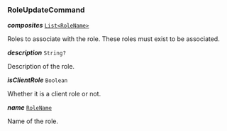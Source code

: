 

### RoleUpdateCommand





  
<article>

***composites*** [`List<RoleName>`](/docs/role-model--page#rolename) 

Roles to associate with the role. These roles must exist to be associated.

</article>
<article>

***description*** `String?` 

Description of the role.

</article>
<article>

***isClientRole*** `Boolean` 

Whether it is a client role or not.

</article>
<article>

***name*** [`RoleName`](/docs/role-model--page#rolename) 

Name of the role.

</article>

